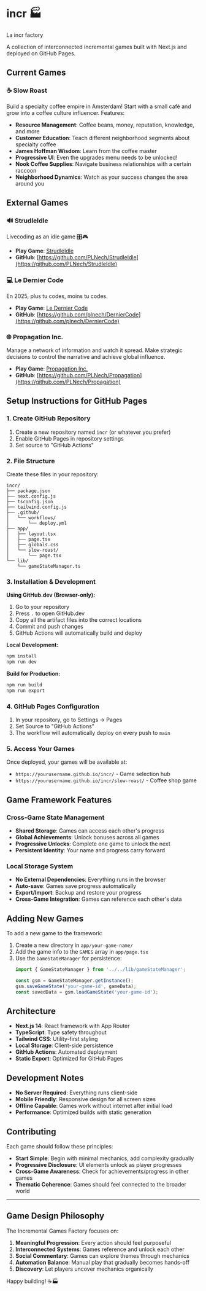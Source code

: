 # incr 🏭

La incr factory 

A collection of interconnected incremental games built with Next.js and deployed on GitHub Pages.

## Current Games

### ☕ Slow Roast
Build a specialty coffee empire in Amsterdam! Start with a small café and grow into a coffee culture influencer. Features:
- **Resource Management**: Coffee beans, money, reputation, knowledge, and more
- **Customer Education**: Teach different neighborhood segments about specialty coffee
- **James Hoffman Wisdom**: Learn from the coffee master
- **Progressive UI**: Even the upgrades menu needs to be unlocked!
- **Nook Coffee Supplies**: Navigate business relationships with a certain raccoon
- **Neighborhood Dynamics**: Watch as your success changes the area around you

## External Games

### 🔊 StrudleIdle
Livecoding as an idle game 🎛️🎮
- **Play Game**: [StrudleIdle](https://plnech.github.io/StrudelIdle/)
- **GitHub**: [https://github.com/PLNech/StrudleIdle](https://github.com/PLNech/StrudleIdle)

### 💻 Le Dernier Code
En 2025, plus tu codes, moins tu codes.
- **Play Game**: [Le Dernier Code](https://dernier-code.vercel.app/)
- **GitHub**: [https://github.com/plnech/DernierCode](https://github.com/plnech/DernierCode)

### 🌐 Propagation Inc.
Manage a network of information and watch it spread. Make strategic decisions to control the narrative and achieve global influence.
- **Play Game**: [Propagation Inc.](/propagation-inc)
- **GitHub**: [https://github.com/PLNech/Propagation](https://github.com/PLNech/Propagation)

## Setup Instructions for GitHub Pages

### 1. Create GitHub Repository
1. Create a new repository named `incr` (or whatever you prefer)
2. Enable GitHub Pages in repository settings
3. Set source to "GitHub Actions"

### 2. File Structure
Create these files in your repository:

```
incr/
├── package.json
├── next.config.js
├── tsconfig.json
├── tailwind.config.js
├── .github/
│   └── workflows/
│       └── deploy.yml
├── app/
│   ├── layout.tsx
│   ├── page.tsx
│   ├── globals.css
│   └── slow-roast/
│       └── page.tsx
└── lib/
    └── gameStateManager.ts
```

### 3. Installation & Development

**Using GitHub.dev (Browser-only):**
1. Go to your repository
2. Press `.` to open GitHub.dev
3. Copy all the artifact files into the correct locations
4. Commit and push changes
5. GitHub Actions will automatically build and deploy

**Local Development:**
```bash
npm install
npm run dev
```

**Build for Production:**
```bash
npm run build
npm run export
```

### 4. GitHub Pages Configuration
1. In your repository, go to Settings → Pages
2. Set Source to "GitHub Actions"
3. The workflow will automatically deploy on every push to `main`

### 5. Access Your Games
Once deployed, your games will be available at:
- `https://yourusername.github.io/incr/` - Game selection hub
- `https://yourusername.github.io/incr/slow-roast/` - Coffee shop game

## Game Framework Features

### Cross-Game State Management
- **Shared Storage**: Games can access each other's progress
- **Global Achievements**: Unlock bonuses across all games
- **Progressive Unlocks**: Complete one game to unlock the next
- **Persistent Identity**: Your name and progress carry forward

### Local Storage System
- **No External Dependencies**: Everything runs in the browser
- **Auto-save**: Games save progress automatically
- **Export/Import**: Backup and restore your progress
- **Cross-Game Integration**: Games can reference each other's data

## Adding New Games

To add a new game to the framework:

1. Create a new directory in `app/your-game-name/`
2. Add the game info to the `GAMES` array in `app/page.tsx`
3. Use the `GameStateManager` for persistence:
   ```typescript
   import { GameStateManager } from '../../lib/gameStateManager';
   
   const gsm = GameStateManager.getInstance();
   gsm.saveGameState('your-game-id', gameData);
   const savedData = gsm.loadGameState('your-game-id');
   ```

## Architecture

- **Next.js 14**: React framework with App Router
- **TypeScript**: Type safety throughout
- **Tailwind CSS**: Utility-first styling
- **Local Storage**: Client-side persistence
- **GitHub Actions**: Automated deployment
- **Static Export**: Optimized for GitHub Pages

## Development Notes

- **No Server Required**: Everything runs client-side
- **Mobile Friendly**: Responsive design for all screen sizes
- **Offline Capable**: Games work without internet after initial load
- **Performance**: Optimized builds with static generation

## Contributing

Each game should follow these principles:
- **Start Simple**: Begin with minimal mechanics, add complexity gradually
- **Progressive Disclosure**: UI elements unlock as player progresses
- **Cross-Game Awareness**: Check for achievements/progress in other games
- **Thematic Coherence**: Games should feel connected to the broader world

---

## Game Design Philosophy

The Incremental Games Factory focuses on:
1. **Meaningful Progression**: Every action should feel purposeful
2. **Interconnected Systems**: Games reference and unlock each other
3. **Social Commentary**: Games can explore themes through mechanics
4. **Automation Balance**: Manual play that gradually becomes hands-off
5. **Discovery**: Let players uncover mechanics organically

Happy building! ☕🏭